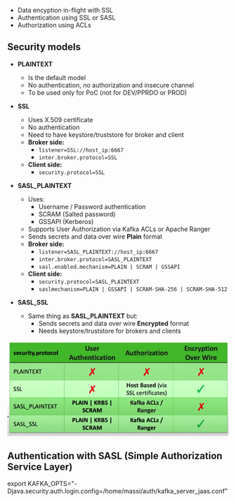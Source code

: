 * Data encyption in-flight with SSL
* Authentication using SSL or SASL
* Authorization using ACLs

## Security models

- **PLAINTEXT**
    - Is the default model
    - No authentication, no authorization and insecure channel
    - To be used only for PoC (not for DEV/PPRDO or PROD)

- **SSL**
    - Uses X.509 certificate
    - No authentication
    - Need to have keystore/truststore for broker and client
    - **Broker side:**
        - ```listener=SSL://host_ip:6667```
        - ```inter.broker.protocol=SSL```
    - **Client side:**
        - ```security.protocol=SSL```
        
- **SASL_PLAINTEXT**
    - Uses:
        - Username / Password authentication
        - SCRAM (Salted password)
        - GSSAPI (Kerberos)
    - Supports User Authorization via Kafka ACLs or Apache Ranger
    - Sends secrets and data over wire **Plain** format
    - **Broker side:**
        - ```listener=SASL_PLAINTEXT://host_ip:6667```
        - ```inter.broker.protocol=SASL_PLAINTEXT```
        - ```sasl.enabled.mechanism=PLAIN | SCRAM | GSSAPI```
    - **Client side:**
        - ```security.protocol=SASL_PLAINTEXT```
        - ```saslmechanism=PLAIN | GSSAPI | SCRAM-SHA-256 | SCRAM-SHA-512 ```
- **SASL_SSL**
    - Same thing as **SASL_PLAINTEXT** but:
        - Sends secrets and data over wire **Encrypted** format
        - Needs keystore/truststore for brokers and clients

<div style="text-align:center"><img src="img1.png"> </div>

## Authentication with SASL (Simple Authorization Service Layer)

export KAFKA_OPTS="-Djava.security.auth.login.config=/home/massi/auth/kafka_server_jaas.conf"